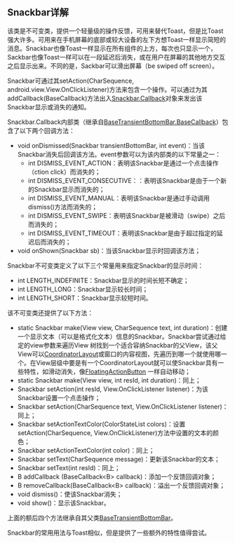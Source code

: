 ## **Snackbar详解**

该类是不可变类，提供一个轻量级的操作反馈，可用来替代Toast，但是比Toast强大许多。可用来在手机屏幕的底部或较大设备的左下方想Toast一样显示简短的消息。Snackbar也像Toast一样显示在所有组件的上方，每次也只显示一个，Sackbar也像Toast一样可以在一段延迟后消失，或在用户在屏幕的其他地方交互之后显示出来。不同的是，Sackbar可以滑出屏幕（be swiped off screen）。

Snackbar可通过其setAction(CharSequence, android.view.View.OnClickListener)方法来包含一个操作。可以通过为其addCallback(BaseCallback)方法出入[Snackbar.Callback](https://developer.android.com/reference/android/support/design/widget/Snackbar.Callback.html)对象来发出该Snackbar显示或消失的通知。

Snackbar.Callback内部类（继承自[BaseTransientBottomBar.BaseCallback](https://developer.android.com/reference/android/support/design/widget/BaseTransientBottomBar.BaseCallback.html)）包含了以下两个回调方法：

- void onDismissed(Snackbar transientBottomBar, int event)：当该Snackbar消失后回调该方法。event参数可以为该内部类的以下常量之一：
  - int	DISMISS_EVENT_ACTION：表明该Snackbar是通过一个点击操作（ction click）而消失的；
  - int	DISMISS_EVENT_CONSECUTIVE：：表明该Snackbar是由于一个新的Snackbar显示而消失的；
  - int	DISMISS_EVENT_MANUAL：表明该Snackbar是通过手动调用dismiss()方法而消失的；
  - int	DISMISS_EVENT_SWIPE：表明该Snackbar是被滑动（swipe）之后而消失的；
  - int	DISMISS_EVENT_TIMEOUT：表明该Snackbar是由于超过指定的延迟后而消失的；
- void onShown(Snackbar sb)：当该Snackbar显示时回调该方法；

Snackbar不可变类定义了以下三个常量用来指定Snackbar的显示时间：

- int	LENGTH_INDEFINITE：Snackbar显示的时间长短不确定；
- int	LENGTH_LONG：Snackbar显示较长时间；
- int	LENGTH_SHORT：Snackbar显示较短时间。

该不可变类还提供了以下方法：

- static Snackbar	make(View view, CharSequence text, int duration)：创建一个显示文本（可以是格式化文本）信息的Snackbar。Snackbar尝试通过给定的view参数来遍历View 树找到一个适合容纳Snackbar的父View，该父View可以[CoordinatorLayout](https://developer.android.com/reference/android/support/design/widget/CoordinatorLayout.html)或窗口的内容视图，先遍历到哪一个就使用哪一个。在View层级中要是有一个CoordinatorLayout就可以使Snackbar具有一些特性，如滑动消失，像[FloatingActionButton](https://developer.android.com/reference/android/support/design/widget/FloatingActionButton.html) 一样自动移动；
- static Snackbar	make(View view, int resId, int duration)：同上；
- Snackbar	setAction(int resId, View.OnClickListener listener)：为该Snackbar设置一个点击操作；
- Snackbar	setAction(CharSequence text, View.OnClickListener listener)：同上；
- Snackbar	setActionTextColor(ColorStateList colors)：设置setAction(CharSequence, View.OnClickListener)方法中设置的文本的颜色；
- Snackbar	setActionTextColor(int color)：同上；
- Snackbar	setText(CharSequence message)：更新该Snackbar的文本；
- Snackbar	setText(int resId)：同上；
- B addCallback (BaseCallback\<B> callback)：添加一个反馈回调对象；
- B removeCallback(BaseCallback\<B> callback)：溢出一个反馈回调对象；
- void dismiss()：使该Snackbar消失；
- void show()：显示该Snackbar。

上面的额后四个方法继承自其父类[BaseTransientBottomBar](https://developer.android.com/reference/android/support/design/widget/BaseTransientBottomBar.html)。

Snackbar的常用用法与Toast相似，但是提供了一些额外的特性值得尝试。

